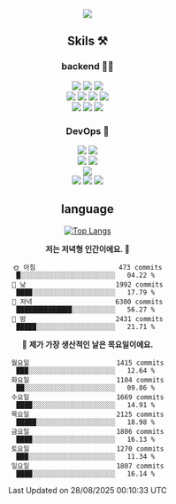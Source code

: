 <div align="center">

<a href="https://hhpluscertificateofcompletion.oopy.io/">
  <img src="https://static.spartacodingclub.kr/hanghae99/plus/completion/badge_black.svg" />
</a>

## Skils ⚒️

### backend 🧑‍💻
  
<img src="https://img.shields.io/badge/Java-FF6600?style=flat-square&logo=buymeacoffee&logoColor=white"/>
<img src="https://img.shields.io/badge/Go-0099FF?style=flat-square&logo=go&logoColor=white"/>
<img src="https://img.shields.io/badge/Kotlin-7F52FF?style=flat-square&logo=kotlin&logoColor=white"/>
  
  
<br />
  
<img src="https://img.shields.io/badge/Spring-339933?style=flat-square&logo=Spring&logoColor=white"/>
<img src="https://img.shields.io/badge/Spring Boot-339933?style=flat-square&logo=Spring Boot&logoColor=white"/>
<img src="https://img.shields.io/badge/Spring Security-339933?style=flat-square&logo=Spring Security&logoColor=white"/>
  
<img src="https://img.shields.io/badge/Spring Data JPA-339933?style=flat-square&logo=Hibernate&logoColor=white"/>

<br />
  
  <img src="https://img.shields.io/badge/mysql-0099FF?style=flat-square&logo=mysql&logoColor=white"/>
  <img src="https://img.shields.io/badge/mariadb-0099FF?style=flat-square&logo=mariadb&logoColor=white"/>
  <img src="https://img.shields.io/badge/mongoDB-47A248?style=flat-square&logo=mongodb&logoColor=white"/>
  
  
### DevOps 🚀
  
  <img src="https://img.shields.io/badge/docker-2496ED?style=flat-square&logo=docker&logoColor=white"/>
  <img src="https://img.shields.io/badge/kubernetes-326CE5?style=flat-square&logo=kubernetes&logoColor=white"/>
  
  <br />
  
  <img src="https://img.shields.io/badge/Github Actions-2088FF?style=flat-square&logo=githubactions&logoColor=white"/>
  <img src="https://img.shields.io/badge/Jenkins-D24939?style=flat-square&logo=jenkins&logoColor=white"/>
  
  
  <br />
  <img src="https://img.shields.io/badge/terraform-7B42BC?style=flat-square&logo=terraform&logoColor=white"/>
  
  <br />
  <img src="https://img.shields.io/badge/Amazon AWS-232F3E?style=flat-square&logo=Amazon AWS&logoColor=white"/>

  <img src="https://img.shields.io/badge/GCP-4285F4?style=flat-square&logo=googlecloud&logoColor=white"/>
  <img src="https://img.shields.io/badge/NCP-03C75A?style=flat-square&logo=naver&logoColor=white"/>
  
  
## language

[![Top Langs](https://github-readme-stats.vercel.app/api/top-langs/?username=zxcv9203&hide=html&exclude_repo=zxcv9203.github.io,golB&theme=grate-gatsby)](https://github.com/zxcv9203/github-readme-stats)
  
<!--START_SECTION:waka-->
**저는 저녁형 인간이에요. 🦉** 

```text
🌞 아침                     473 commits         █░░░░░░░░░░░░░░░░░░░░░░░░   04.22 % 
🌆 낮　                     1992 commits        ████░░░░░░░░░░░░░░░░░░░░░   17.79 % 
🌃 저녁                     6300 commits        ██████████████░░░░░░░░░░░   56.27 % 
🌙 밤　                     2431 commits        █████░░░░░░░░░░░░░░░░░░░░   21.71 % 
```
📅 **제가 가장 생산적인 날은 목요일이에요.** 

```text
월요일                      1415 commits        ███░░░░░░░░░░░░░░░░░░░░░░   12.64 % 
화요일                      1104 commits        ██░░░░░░░░░░░░░░░░░░░░░░░   09.86 % 
수요일                      1669 commits        ████░░░░░░░░░░░░░░░░░░░░░   14.91 % 
목요일                      2125 commits        █████░░░░░░░░░░░░░░░░░░░░   18.98 % 
금요일                      1806 commits        ████░░░░░░░░░░░░░░░░░░░░░   16.13 % 
토요일                      1270 commits        ███░░░░░░░░░░░░░░░░░░░░░░   11.34 % 
일요일                      1807 commits        ████░░░░░░░░░░░░░░░░░░░░░   16.14 % 
```



 Last Updated on 28/08/2025 00:10:33 UTC
<!--END_SECTION:waka-->
  
</div>

